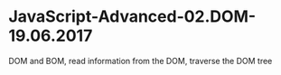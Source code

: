 # JavaScript-Advanced-02.DOM-19.06.2017
DOM and BOM, read information from the DOM, traversе the DOM tree
